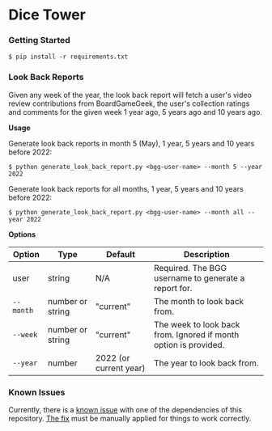# Dice Tower


### Getting Started

```
$ pip install -r requirements.txt
```


### Look Back Reports
Given any week of the year, the look back report will fetch a user's video review contributions
from BoardGameGeek, the user's collection ratings and comments for the given week 1 year ago,
5 years ago and 10 years ago.


**Usage**

Generate look back reports in month 5 (May), 1 year, 5 years and 10 years before 2022: 
```
$ python generate_look_back_report.py <bgg-user-name> --month 5 --year 2022
```


Generate look back reports for all months, 1 year, 5 years and 10 years before 2022: 
```
$ python generate_look_back_report.py <bgg-user-name> --month all --year 2022
```


**Options**

| Option | Type | Default | Description |
| ------ | ---- | ------- | ----------- |
| user | string | N/A | Required. The BGG username to generate a report for. |
| `--month` | number or string | "current" | The month to look back from. |
| `--week` | number or string | "current" | The week to look back from. Ignored if month option is provided. |
| `--year` | number | 2022 (or current year) | The year to look back from. |


### Known Issues

Currently, there is a [known issue](https://github.com/lcosmin/boardgamegeek/issues/67) with one of the dependencies of
this repository. [The fix](https://github.com/lcosmin/boardgamegeek/pull/68) must be manually applied for things to work
correctly.